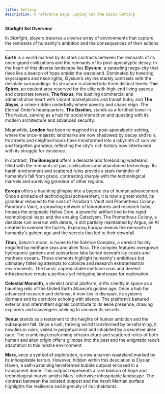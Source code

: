 ```yaml
---
title: Setting
description: A reference page, Laying out the Basic Setting
---
```


**Starlight Sol Overview**

In *Starlight*, players traverse a diverse array of environments that capture the remnants of humanity's ambition and the consequences of their actions. 

---

**Earth** is a world marked by its stark contrasts between the remnants of its once-grand civilizations and the remnants of its post-apocalyptic decay. In the heart of this diverse landscape lies **Elysium**, a sprawling mega-city that rises like a beacon of hope amidst the wasteland. Dominated by towering skyscrapers and neon lights, Elysium’s skyline starkly contrasts with the desolate surroundings. Its structure is divided into three distinct levels: **The Spires**, an opulent area reserved for the elite with high-end living spaces and corporate towers; **The Nexus**, the bustling commercial and administrative heart with vibrant marketplaces and transit hubs; and **The Abyss**, a crime-ridden underbelly where poverty and chaos reign. The Eternal Order’s headquarters, **The Bastion**, stands as a fortified tower in The Nexus, serving as a hub for social interaction and questing with its modern architecture and advanced security.

Meanwhile, **London** has been reimagined in a post-apocalyptic setting, where the once-majestic landmarks are now shadowed by decay and ruin. Its streets and neighborhoods have transformed into a labyrinth of survival and forgotten grandeur, reflecting the city's rich history now intertwined with its struggle for existence.

In contrast, **The Boneyard** offers a desolate and foreboding wasteland, filled with the remnants of past civilizations and abandoned technology. Its harsh environment and scattered ruins provide a stark reminder of humanity’s fall from grace, contrasting sharply with the technological marvels and surviving grandeur of other regions.

**Europa** offers a haunting glimpse into a bygone era of human advancement. Once a pinnacle of technological achievement, it is now a ghost world, its grandeur reduced to the ruins of Pandora's Vault and Prometheus Colony. Pandora's Vault, a sprawling network of laboratories and research hubs, houses the enigmatic Helios Core, a powerful artifact tied to the rapid technological leaps and the ensuing Cataclysm. The Prometheus Colony, a desolate ruin overrun with debris, is still partially maintained by Argus, an AI created to oversee the facility. Exploring Europa reveals the remnants of humanity's golden age and the secrets that led to their downfall.

**Titan**, Saturn’s moon, is home to the Solstice Complex, a derelict facility engulfed by methane seas and alien flora. The complex features overgrown hydroponic gardens and subsurface labs buried beneath icy crusts and methane oceans. These elements highlight humanity's ambitious but ultimately faltering attempts to colonize and research extraterrestrial environments. The harsh, unpredictable methane seas and derelict infrastructure create a perilous yet intriguing landscape for exploration.

**Celestial Monolith**, a derelict orbital platform, drifts silently in space as a haunting relic of the United Earth Alliance’s golden age. Once a hub for advanced research and defense, it now lies in disrepair, its systems dormant and its corridors echoing with silence. The platform’s battered exterior and intermittent signals contribute to its eerie presence, drawing explorers and scavengers seeking to uncover its secrets.

**Venus** stands as a testament to the heights of human ambition and the subsequent fall. Once a lush, thriving world transformed by terraforming, it now lies in ruins, veiled in perpetual mist and inhabited by a secretive alien race. The crumbling terraforming infrastructure and scattered relics of both human and alien origin offer a glimpse into the past and the enigmatic race’s adaptation to this hostile environment.

**Mars**, once a symbol of exploration, is now a barren wasteland marked by its inhospitable terrain. However, hidden within this desolation is Elysian Haven, a self-sustaining terraformed bubble outpost encased in a transparent dome. This outpost represents a rare beacon of hope and technological marvel amidst Mars' otherwise inhospitable landscape. The contrast between the isolated outpost and the harsh Martian surface highlights the resilience and ingenuity of its inhabitants.